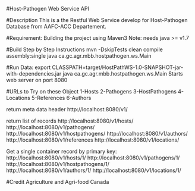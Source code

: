 #Host-Pathogen Web Service API

#Description
This is a the Restful Web Service develop for Host-Pathogen Database from AAFC-ACC Departement.

#Requirement:
Building the project using Maven3
Note: needs java >= v1.7

#Build
Step by Step Instructions
mvn -DskipTests clean compile assembly:single
java ca.gc.agr.mbb.hostpathogen.ws.Main

#Run Data:
export CLASSPATH=target/HostPathWS-1.0-SNAPSHOT-jar-with-dependencies.jar
java ca.gc.agr.mbb.hostpathogen.ws.Main
Starts web server on port 8080

#URLs to Try on these Object
1-Hosts
2-Pathogens
3-HostPathogens
4-Locations
5-References
6-Authors

return meta data header
http://localhost:8080/v1/

return list of records
http://localhost:8080/v1/hosts/
http://localhost:8080/v1/pathogens/
http://localhost:8080/v1/hostpathogens/
http://localhost:8080/v1/authors/
http://localhost:8080/v1/references
http://localhost:8080/v1/locations/

Get a single container record by primary key:
http://localhost:8080/v1/hosts/1/
http://localhost:8080/v1/pathogens/1/
http://localhost:8080/v1/hostpathogens/1/
http://localhost:8080/v1/authors/1/
http://localhost:8080/v1/locations/1/

#Credit
Agriculture and Agri-food Canada
